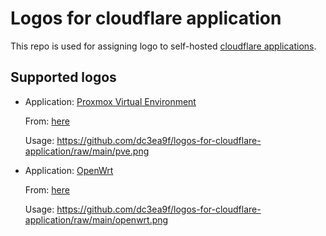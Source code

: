 # Logos for cloudflare application
This repo is used for assigning logo to self-hosted [cloudflare applications](https://developers.cloudflare.com/cloudflare-one/applications/).

## Supported logos
- Application: [Proxmox Virtual Environment](https://www.proxmox.com/)

  From: [here](https://github.com/andOTP/andOTP/issues/337#issuecomment-497891255)
  
  Usage: https://github.com/dc3ea9f/logos-for-cloudflare-application/raw/main/pve.png

- Application: [OpenWrt](https://openwrt.org/)
  
  From: [here](https://github.com/openwrt/branding/)
  
  Usage: https://github.com/dc3ea9f/logos-for-cloudflare-application/raw/main/openwrt.png

